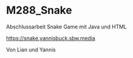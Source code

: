# M288_Snake
Abschlussarbeit
Snake Game mit Java und HTML

https://snake.yannisbuck.sbw.media

Von Lian und Yannis
